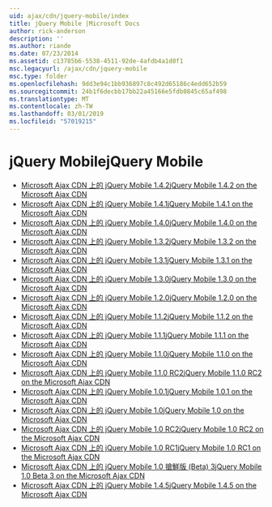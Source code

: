 ```yaml
---
uid: ajax/cdn/jquery-mobile/index
title: jQuery Mobile |Microsoft Docs
author: rick-anderson
description: ''
ms.author: riande
ms.date: 07/23/2014
ms.assetid: c13785b6-5538-4511-92de-4afdb4a1d0f1
msc.legacyurl: /ajax/cdn/jquery-mobile
msc.type: folder
ms.openlocfilehash: 9dd3e94c1bb936897c8c492d65186c4edd652b59
ms.sourcegitcommit: 24b1f6decbb17bb22a45166e5fdb0845c65af498
ms.translationtype: MT
ms.contentlocale: zh-TW
ms.lasthandoff: 03/01/2019
ms.locfileid: "57019215"
---
```

<a name="jquery-mobile"></a><span data-ttu-id="e14aa-102">jQuery Mobile</span><span class="sxs-lookup"><span data-stu-id="e14aa-102">jQuery Mobile</span></span>
====================
- [<span data-ttu-id="e14aa-103">Microsoft Ajax CDN 上的 jQuery Mobile 1.4.2</span><span class="sxs-lookup"><span data-stu-id="e14aa-103">jQuery Mobile 1.4.2 on the Microsoft Ajax CDN</span></span>](cdnjquerymobile142.md)
- [<span data-ttu-id="e14aa-104">Microsoft Ajax CDN 上的 jQuery Mobile 1.4.1</span><span class="sxs-lookup"><span data-stu-id="e14aa-104">jQuery Mobile 1.4.1 on the Microsoft Ajax CDN</span></span>](cdnjquerymobile141.md)
- [<span data-ttu-id="e14aa-105">Microsoft Ajax CDN 上的 jQuery Mobile 1.4.0</span><span class="sxs-lookup"><span data-stu-id="e14aa-105">jQuery Mobile 1.4.0 on the Microsoft Ajax CDN</span></span>](cdnjquerymobile140.md)
- [<span data-ttu-id="e14aa-106">Microsoft Ajax CDN 上的 jQuery Mobile 1.3.2</span><span class="sxs-lookup"><span data-stu-id="e14aa-106">jQuery Mobile 1.3.2 on the Microsoft Ajax CDN</span></span>](cdnjquerymobile132.md)
- [<span data-ttu-id="e14aa-107">Microsoft Ajax CDN 上的 jQuery Mobile 1.3.1</span><span class="sxs-lookup"><span data-stu-id="e14aa-107">jQuery Mobile 1.3.1 on the Microsoft Ajax CDN</span></span>](cdnjquerymobile131.md)
- [<span data-ttu-id="e14aa-108">Microsoft Ajax CDN 上的 jQuery Mobile 1.3.0</span><span class="sxs-lookup"><span data-stu-id="e14aa-108">jQuery Mobile 1.3.0 on the Microsoft Ajax CDN</span></span>](cdnjquerymobile130.md)
- [<span data-ttu-id="e14aa-109">Microsoft Ajax CDN 上的 jQuery Mobile 1.2.0</span><span class="sxs-lookup"><span data-stu-id="e14aa-109">jQuery Mobile 1.2.0 on the Microsoft Ajax CDN</span></span>](cdnjquerymobile120.md)
- [<span data-ttu-id="e14aa-110">Microsoft Ajax CDN 上的 jQuery Mobile 1.1.2</span><span class="sxs-lookup"><span data-stu-id="e14aa-110">jQuery Mobile 1.1.2 on the Microsoft Ajax CDN</span></span>](cdnjquerymobile112.md)
- [<span data-ttu-id="e14aa-111">Microsoft Ajax CDN 上的 jQuery Mobile 1.1.1</span><span class="sxs-lookup"><span data-stu-id="e14aa-111">jQuery Mobile 1.1.1 on the Microsoft Ajax CDN</span></span>](cdnjquerymobile111.md)
- [<span data-ttu-id="e14aa-112">Microsoft Ajax CDN 上的 jQuery Mobile 1.1.0</span><span class="sxs-lookup"><span data-stu-id="e14aa-112">jQuery Mobile 1.1.0 on the Microsoft Ajax CDN</span></span>](cdnjquerymobile110.md)
- [<span data-ttu-id="e14aa-113">Microsoft Ajax CDN 上的 jQuery Mobile 1.1.0 RC2</span><span class="sxs-lookup"><span data-stu-id="e14aa-113">jQuery Mobile 1.1.0 RC2 on the Microsoft Ajax CDN</span></span>](cdnjquerymobile110rc2.md)
- [<span data-ttu-id="e14aa-114">Microsoft Ajax CDN 上的 jQuery Mobile 1.0.1</span><span class="sxs-lookup"><span data-stu-id="e14aa-114">jQuery Mobile 1.0.1 on the Microsoft Ajax CDN</span></span>](cdnjquerymobile101.md)
- [<span data-ttu-id="e14aa-115">Microsoft Ajax CDN 上的 jQuery Mobile 1.0</span><span class="sxs-lookup"><span data-stu-id="e14aa-115">jQuery Mobile 1.0 on the Microsoft Ajax CDN</span></span>](cdnjquerymobile10.md)
- [<span data-ttu-id="e14aa-116">Microsoft Ajax CDN 上的 jQuery Mobile 1.0 RC2</span><span class="sxs-lookup"><span data-stu-id="e14aa-116">jQuery Mobile 1.0 RC2 on the Microsoft Ajax CDN</span></span>](cdnjquerymobile10rc2.md)
- [<span data-ttu-id="e14aa-117">Microsoft Ajax CDN 上的 jQuery Mobile 1.0 RC1</span><span class="sxs-lookup"><span data-stu-id="e14aa-117">jQuery Mobile 1.0 RC1 on the Microsoft Ajax CDN</span></span>](cdnjquerymobile10rc1.md)
- [<span data-ttu-id="e14aa-118">Microsoft Ajax CDN 上的 jQuery Mobile 1.0 搶鮮版 (Beta) 3</span><span class="sxs-lookup"><span data-stu-id="e14aa-118">jQuery Mobile 1.0 Beta 3 on the Microsoft Ajax CDN</span></span>](cdnjquerymobile10b3.md)
- [<span data-ttu-id="e14aa-119">Microsoft Ajax CDN 上的 jQuery Mobile 1.4.5</span><span class="sxs-lookup"><span data-stu-id="e14aa-119">jQuery Mobile 1.4.5 on the Microsoft Ajax CDN</span></span>](cdnjquerymobile145.md)

